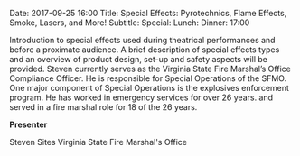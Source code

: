 Date: 2017-09-25 16:00
Title: Special Effects: Pyrotechnics, Flame Effects, Smoke, Lasers, and More!
Subtitle: 
Special: 
Lunch:
Dinner: 17:00

Introduction to special effects used during theatrical performances and before a proximate audience. A brief description of special effects types and an overview of product design, set-up and safety aspects will be provided. Steven currently serves as the Virginia State Fire Marshal’s Office Compliance Officer. He is responsible for Special Operations of the SFMO. One major component of Special Operations is the explosives enforcement program. He has worked in emergency services for over 26 years. and served in a fire marshal role for 18 of the 26 years.

**Presenter**

Steven Sites
Virginia State Fire Marshal's Office